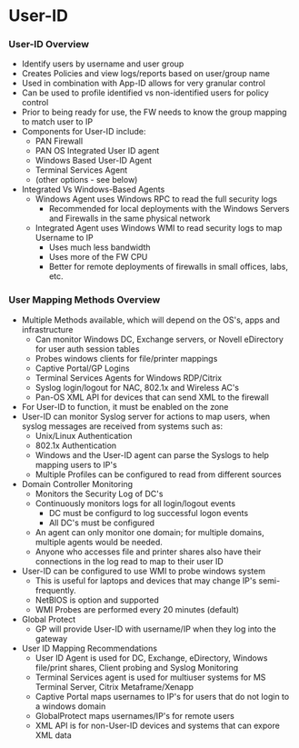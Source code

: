# User-ID

### User-ID Overview
* Identify users by username and user group
* Creates Policies and view logs/reports based on user/group name
* Used in combination with App-ID allows for very granular control
* Can be used to profile identified vs non-identified users for policy control
* Prior to being ready for use, the FW needs to know the group mapping to match user to IP
* Components for User-ID include:
    * PAN Firewall
    * PAN OS Integrated User ID agent
    * Windows Based User-ID Agent
    * Terminal Services Agent
    * (other options - see below)
* Integrated Vs Windows-Based Agents
    * Windows Agent uses Windows RPC to read the full security logs
        * Recommended for local deployments with the Windows Servers and Firewalls in the same physical network
    * Integrated Agent uses Windows WMI to read security logs to map Username to IP
        * Uses much less bandwidth
        * Uses more of the FW CPU
        * Better for remote deployments of firewalls in small offices, labs, etc.
        
### User Mapping Methods Overview
* Multiple Methods available, which will depend on the OS's, apps and infrastructure
    * Can monitor Windows DC, Exchange servers, or Novell eDirectory for user auth session tables
    * Probes windows clients for file/printer mappings
    * Captive Portal/GP Logins
    * Terminal Services Agents for Windows RDP/Citrix
    * Syslog login/logout for NAC, 802.1x and Wireless AC's
    * Pan-OS XML API for devices that can send XML to the firewall
* For User-ID to function, it must be enabled on the zone
* User-ID can monitor Syslog server for actions to map users, when syslog messages are received from systems such as:
    * Unix/Linux Authentication
    * 802.1x Authentication
    * Windows and the User-ID agent can parse the Syslogs to help mapping users to IP's
    * Multiple Profiles can be configured to read from different sources
* Domain Controller Monitoring
    * Monitors the Security Log of DC's
    * Continuously monitors logs for all login/logout events
        * DC must be configurd to log successful logon events
        * All DC's must be configured
    * An agent can only monitor one domain; for multiple domains, multiple agents would be needed.
    * Anyone who accesses file and printer shares also have their connections in the log read to map to their user ID
* User-ID can be configured to use WMI to probe windows system
    * This is useful for laptops and devices that may change IP's semi-frequently.
    * NetBIOS is option and supported
    * WMI Probes are performed every 20 minutes (default)
* Global Protect
    * GP will provide User-ID with username/IP when they log into the gateway
* User ID Mapping Recommendations
    * User ID Agent is used for DC, Exchange, eDirectory, Windows file/print shares, Client probing and Syslog Monitoring
    * Terminal Services agent is used for multiuser systems for MS Terminal Server, Citrix Metaframe/Xenapp
    * Captive Portal maps usernames to IP's for users that do not login to a windows domain
    * GlobalProtect maps usernames/IP's for remote users
    * XML API is for non-User-ID devices and systems that can expore XML data
